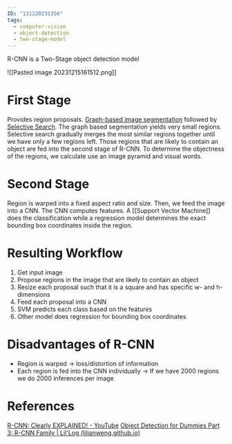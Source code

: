 ```yaml
---
ID: "131220231356"
tags:
  - computer-vision
  - object-detection
  - two-stage-model
---
```

R-CNN is a Two-Stage object detection model

![[Pasted image 20231215161512.png]]

# First Stage
Provides region proposals. [Graph-based image segmentation](https://cs.brown.edu/people/pfelzens/papers/seg-ijcv.pdf) followed by [Selective Search](http://www.huppelen.nl/publications/selectiveSearchDraft.pdf). The graph based segmentation yields very small regions. Selective search gradually merges the most similar regions together until we have only a few regions left. Those regions that are likely to contain an object are fed into the second stage of R-CNN. To determine the objectness of the regions, we calculate use an image pyramid and visual words.

# Second Stage
Region is warped into a fixed aspect ratio and size. Then, we feed the image into a CNN. The CNN computes features. A [[Support Vector Machine]] does the classification while a regression model determines the exact bounding box coordinates inside the region.

# Resulting Workflow
1. Get input image
2. Propose regions in the image that are likely to contain an object
3. Resize each proposal such that it is a square and has specific w- and h-dimensions
4. Feed each proposal into a CNN
5. SVM predicts each class based on the features
6. Other model does regression for bounding box coordinates

# Disadvantages of R-CNN
- Region is warped -> loss/distortion of information
- Each region is fed into the CNN individually -> If we have 2000 regions we do 2000 inferences per image

# References
[R-CNN: Clearly EXPLAINED! - YouTube](https://www.youtube.com/watch?v=nJzQDpppFj0)
[Object Detection for Dummies Part 3: R-CNN Family | Lil'Log (lilianweng.github.io)](https://lilianweng.github.io/posts/2017-12-31-object-recognition-part-3/)